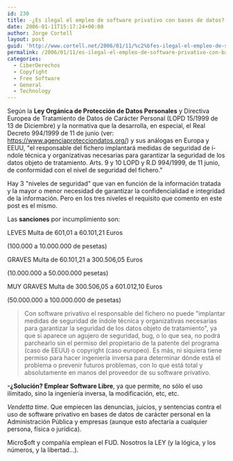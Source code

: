 ```yaml
---
id: 230
title: -¿Es ilegal el empleo de software privativo con bases de datos?
date: 2006-01-11T15:17:24+00:00
author: Jorge Cortell
layout: post
guid: 'http://www.cortell.net/2006/01/11/%c2%bfes-ilegal-el-empleo-de-software-privativo-con-bases-de-datos/'
permalink: /2006/01/11/es-ilegal-el-empleo-de-software-privativo-con-bases-de-datos/
categories:
  - CiberDerechos
  - Copyfight
  - Free Software
  - General
  - Technology
---
```

Según la **Ley Orgánica de Protección de Datos Personales** y Directiva Europea de Tratamiento de Datos de Carácter Personal (LOPD 15/1999 de 13 de Diciembre) y la normativa que la desarrolla, en especial, el Real Decreto 994/1999 de 11 de junio (ver: https://www.agenciaprotecciondatos.org/) y sus análogas en Europa y EEUU, "el responsable del fichero implantará medidas de seguridad de í­ndole técnica y organizativas necesarias para garantizar la seguridad de los datos objeto de tratamiento. Arts. 9 y 10 LOPD y R.D 994/1999, de 11 junio, de conformidad con el nivel de seguridad del fichero."

Hay 3 "niveles de seguridad" que van en función de la información tratada y la mayor o menor necesidad de garantizar la confidencialidad e integridad de la información. Pero en los tres niveles el requisito que comento en este post es el mismo.

Las **sanciones** por incumplimiento son:
  
LEVES Multa de 601,01 a 60.101,21 Euros
   
(100.000 a 10.000.000 de pesetas)
  
GRAVES Multa de 60.101,21 a 300.506,05 Euros
  
(10.000.000 a 50.000.000 pesetas)
  
MUY GRAVES Multa de 300.506,05 a 601.012,10 Euros
  
(50.000.000 a 100.000.000 de pesetas)

> Con software privativo el responsable del fichero no puede "implantar medidas de seguridad de í­ndole técnica y organizativas necesarias para garantizar la seguridad de los datos objeto de tratamiento", ya que si aparece un agujero de seguridad, bug, o lo que sea, no podrá parchearlo sin el permiso del propietario de la patente del programa (caso de EEUU) o copyright (caso europeo). Es más, ni siquiera tiene permiso para hacer ingenierí­a inversa para determinar dónde está el problema o prevenir futuros problemas, con lo que está total y absolutamente en manos del proveedor de su software privativo.

**-¿Solución? Emplear Software Libre**, ya que permite, no sólo el uso ilimitado, sino la ingenierí­a inversa, la modificación, etc, etc.

_Vendetta time_. Que empiecen las denuncias, juicios, y sentencias contra el uso de software privativo en bases de datos de carácter personal en la Administración Pública y empresas (aunque esto afectarí­a a cualquier persona, fí­sica o jurí­dica).

Micro$oft y compañí­a emplean el FUD. Nosotros la LEY (y la lógica, y los números, y la libertad...).